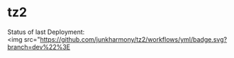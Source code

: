 # tz2
Status of last Deployment:<br>
<img src="https://github.com/junkharmony/tz2/workflows/yml/badge.svg?branch=dev%22%3E<br>
